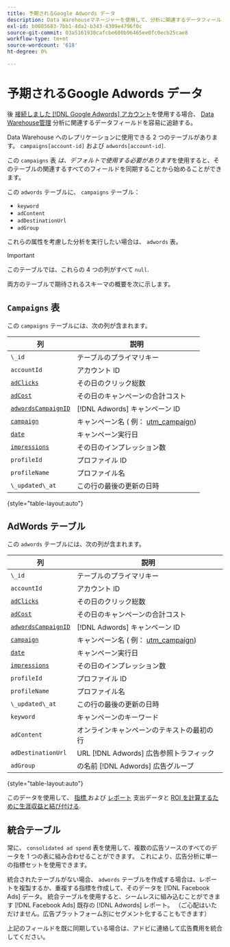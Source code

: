 ```yaml
---
title: 予期されるGoogle Adwords データ
description: Data Warehouseマネージャーを使用して、分析に関連するデータフィールドを簡単に追跡する方法を説明します。
exl-id: b0085683-7bb1-4da2-b343-4309e4796f0c
source-git-commit: 03a5161930cafcbe600b96465ee0fc0ecb25cae8
workflow-type: tm+mt
source-wordcount: '618'
ht-degree: 0%

---
```


# 予期されるGoogle Adwords データ

後 [接続しました [!DNL Google Adwords] アカウント](../integrations/google-adwords.md)を使用する場合、 [Data Warehouse管理](../../data-warehouse-mgr/tour-dwm.md) 分析に関連するデータフィールドを容易に追跡する。

Data Warehouse へのレプリケーションに使用できる 2 つのテーブルがあります。 `campaigns[account-id]` および `adwords[account-id]`.

この `campaigns` 表 *は、デフォルトで使用する必要があります*&#x200B;を使用すると、そのテーブルの関連するすべてのフィールドを同期することから始めることができます。

この `adwords` テーブルに、 `campaigns` テーブル：

* `keyword`
* `adContent`
* `adDestinationUrl`
* `adGroup`

これらの属性を考慮した分析を実行したい場合は、 `adwords` 表。

>[!IMPORTANT]
>
>このテーブルでは、これらの 4 つの列がすべて `null`.

両方のテーブルで期待されるスキーマの概要を次に示します。

## `Campaigns` 表

この `campaigns` テーブルには、次の列が含まれます。

| **列** | **説明** |
|-----|-----|
| `\_id` | テーブルのプライマリキー |
| `accountId` | アカウント ID |
| [`adClicks`](https://developers.google.com/analytics/devguides/reporting/core/dimsmets#view=detail&amp;group=adwords&amp;jump=ga_adclicks) | その日のクリック総数 |
| [`adCost`](https://developers.google.com/analytics/devguides/reporting/core/dimsmets#view=detail&amp;group=adwords&amp;jump=ga_adcost) | その日のキャンペーンの合計コスト |
| [`adwordsCampaignID`](https://developers.google.com/analytics/devguides/reporting/core/dimsmets#view=detail&amp;group=adwords&amp;jump=ga_adwordscampaignid) | [!DNL Adwords] キャンペーン ID |
| [`campaign`](https://developers.google.com/analytics/devguides/reporting/core/dimsmets#view=detail&amp;group=traffic_sources&amp;jump=ga_campaign) | キャンペーン名 ( 例： [utm\_campaign](https://support.google.com/analytics/answer/1033867?hl=en)) |
| [`date`](https://developers.google.com/analytics/devguides/reporting/core/dimsmets#view=detail&amp;group=time&amp;jump=ga_date) | キャンペーン実行日 |
| [`impressions`](https://developers.google.com/analytics/devguides/reporting/core/dimsmets#view=detail&amp;group=adwords&amp;jump=ga_impressions) | その日のインプレッション数 |
| `profileId` | プロファイル ID |
| `profileName` | プロファイル名 |
| `\_updated\_at` | この行の最後の更新の日時 |

{style=&quot;table-layout:auto&quot;}

## AdWords テーブル

この `adwords` テーブルには、次の列が含まれます。

| **列** | **説明** |
|-----|-----|
| `\_id` | テーブルのプライマリキー |
| `accountId` | アカウント ID |
| [`adClicks`](https://developers.google.com/analytics/devguides/reporting/core/dimsmets#view=detail&amp;group=adwords&amp;jump=ga_adclicks) | その日のクリック総数 |
| [`adCost`](https://developers.google.com/analytics/devguides/reporting/core/dimsmets#view=detail&amp;group=adwords&amp;jump=ga_adcost) | その日のキャンペーンの合計コスト |
| [`adwordsCampaignID`](https://developers.google.com/analytics/devguides/reporting/core/dimsmets#view=detail&amp;group=adwords&amp;jump=ga_adwordscampaignid) | [!DNL Adwords] キャンペーン ID |
| [`campaign`](https://developers.google.com/analytics/devguides/reporting/core/dimsmets#view=detail&amp;group=traffic_sources&amp;jump=ga_campaign) | キャンペーン名 ( 例： [utm\_campaign](https://support.google.com/analytics/answer/1033867?hl=en)) |
| [`date`](https://developers.google.com/analytics/devguides/reporting/core/dimsmets#view=detail&amp;group=time&amp;jump=ga_date) | キャンペーン実行日 |
| [`impressions`](https://developers.google.com/analytics/devguides/reporting/core/dimsmets#view=detail&amp;group=adwords&amp;jump=ga_impressions) | その日のインプレッション数 |
| `profileId` | プロファイル ID |
| `profileName` | プロファイル名 |
| `\_updated\_at` | この行の最後の更新の日時 |
| `keyword` | キャンペーンのキーワード |
| `adContent` | オンラインキャンペーンのテキストの最初の行 |
| `adDestinationUrl` | URL [!DNL Adwords] 広告参照トラフィック |
| `adGroup` | の名前 [!DNL Adwords] 広告グループ |

{style=&quot;table-layout:auto&quot;}

このデータを使用して、 [指標 ](../../../data-user/reports/ess-manage-data-metrics.md) および [レポート](../../../tutorials/using-visual-report-builder.md) 支出データと [ROI を計算するために生涯収益と結び付ける](../../analysis/roi-ad-camp.md).

## 統合テーブル

常に、 `consolidated ad spend` 表を使用して、複数の広告ソースのすべてのデータを 1 つの表に組み合わせることができます。 これにより、広告分析に単一の指標セットを使用できます。

統合されたテーブルがない場合、 `adwords` テーブルを作成する場合は、レポートを複製するか、重複する指標を作成して、そのデータを [!DNL Facebook Ads] データ。 統合テーブルを使用すると、シームレスに組み込むことができます [!DNL Facebook Ads] 既存の [!DNL Adwords] レポート。 （ご心配はいただけません。広告プラットフォーム別にセグメント化することもできます）

上記のフィールドを既に同期している場合は、アドビに連絡して広告費用を統合してください。

